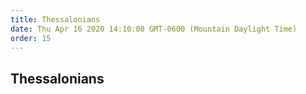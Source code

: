 ```yaml
---
title: Thessalonians
date: Thu Apr 16 2020 14:10:00 GMT-0600 (Mountain Daylight Time)
order: 15
---
```


## Thessalonians